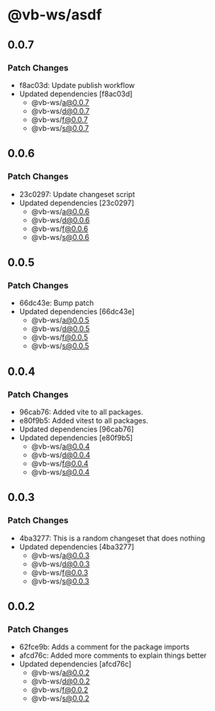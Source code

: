 # @vb-ws/asdf

## 0.0.7

### Patch Changes

- f8ac03d: Update publish workflow
- Updated dependencies [f8ac03d]
  - @vb-ws/a@0.0.7
  - @vb-ws/d@0.0.7
  - @vb-ws/f@0.0.7
  - @vb-ws/s@0.0.7

## 0.0.6

### Patch Changes

- 23c0297: Update changeset script
- Updated dependencies [23c0297]
  - @vb-ws/a@0.0.6
  - @vb-ws/d@0.0.6
  - @vb-ws/f@0.0.6
  - @vb-ws/s@0.0.6

## 0.0.5

### Patch Changes

- 66dc43e: Bump patch
- Updated dependencies [66dc43e]
  - @vb-ws/a@0.0.5
  - @vb-ws/d@0.0.5
  - @vb-ws/f@0.0.5
  - @vb-ws/s@0.0.5

## 0.0.4

### Patch Changes

- 96cab76: Added vite to all packages.
- e80f9b5: Added vitest to all packages.
- Updated dependencies [96cab76]
- Updated dependencies [e80f9b5]
  - @vb-ws/a@0.0.4
  - @vb-ws/d@0.0.4
  - @vb-ws/f@0.0.4
  - @vb-ws/s@0.0.4

## 0.0.3

### Patch Changes

- 4ba3277: This is a random changeset that does nothing
- Updated dependencies [4ba3277]
  - @vb-ws/a@0.0.3
  - @vb-ws/d@0.0.3
  - @vb-ws/f@0.0.3
  - @vb-ws/s@0.0.3

## 0.0.2

### Patch Changes

- 62fce9b: Adds a comment for the package imports
- afcd76c: Added more comments to explain things better
- Updated dependencies [afcd76c]
  - @vb-ws/a@0.0.2
  - @vb-ws/d@0.0.2
  - @vb-ws/f@0.0.2
  - @vb-ws/s@0.0.2
